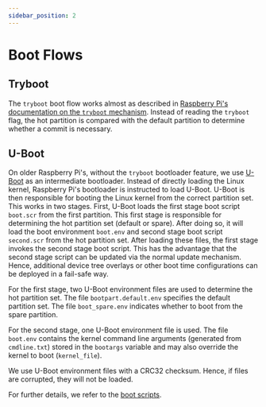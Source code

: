 ```yaml
---
sidebar_position: 2
---
```


# Boot Flows

## Tryboot

The `tryboot` boot flow works almost as described in [Raspberry Pi's documentation on the `tryboot` mechanism](https://www.raspberrypi.com/documentation/computers/config_txt.html#example-update-flow-for-ab-booting).
Instead of reading the `tryboot` flag, the hot partition is compared with the default partition to determine whether a commit is necessary.

## U-Boot

On older Raspberry Pi's, without the `tryboot` bootloader feature, we use [U-Boot](https://docs.u-boot.org/en/latest/) as an intermediate bootloader.
Instead of directly loading the Linux kernel, Raspberry Pi's bootloader is instructed to load U-Boot.
U-Boot is then responsible for booting the Linux kernel from the correct partition set.
This works in two stages.
First, U-Boot loads the first stage boot script `boot.scr` from the first partition.
This first stage is responsible for determining the hot partition set (default or spare).
After doing so, it will load the boot environment `boot.env` and second stage boot script `second.scr` from the hot partition set.
After loading these files, the first stage invokes the second stage boot script.
This has the advantage that the second stage script can be updated via the normal update mechanism.
Hence, additional device tree overlays or other boot time configurations can be deployed in a fail-safe way.

For the first stage, two U-Boot environment files are used to determine the hot partition set.
The file `bootpart.default.env` specifies the default partition set.
The file `boot_spare.env` indicates whether to boot from the spare partition.

For the second stage, one U-Boot environment file is used.
The file `boot.env` contains the kernel command line arguments (generated from `cmdline.txt`) stored in the `bootargs` variable and may also override the kernel to boot (`kernel_file`).

We use U-Boot environment files with a CRC32 checksum.
Hence, if files are corrupted, they will not be loaded.

For further details, we refer to the [boot scripts](https://github.com/silitics/rugpi/tree/main/boot/u-boot/scripts).
